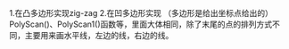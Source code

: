 1.在凸多边形实现zig-zag
2.在凹多边形实现
（多边形是给出坐标点给出的）
PolyScan()、PolyScan1()函数等，里面大体相同，除了末尾的点的排列方式不同，主要用来画水平线，左边的线，右边的线。
